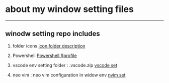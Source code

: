 # about my window setting files 

 ---

## winodw setting repo includes
1. folder icons
[icon folder description](./FolderIcons/Detail-FolderIcons.md)

2. Powershell 
[Powershell $profile](./PowerShell/Detail-Powershell.md)

3. vscode env setting folder : .vscode.zip
[vscode set](.vscode.zip)

4. neo vim : neo vim configuration in widow env
[nvim set](https://github.com/ShinMini/NEOVIM-In-Winodw)
